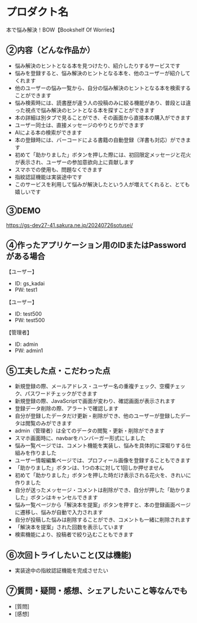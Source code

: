 # プロダクト名

本で悩み解決！BOW【Bookshelf Of Worries】

## ②内容（どんな作品か）

- 悩み解決のヒントとなる本を見つけたり、紹介したりするサービスです
- 悩みを登録すると、悩み解決のヒントとなる本を、他のユーザーが紹介してくれます
- 他のユーザーの悩み一覧から、自分の悩み解決のヒントとなる本を検索することができます
- 悩み検索時には、読書歴が違う人の投稿のみに絞る機能があり、普段とは違った視点で悩み解決のヒントとなる本を探すことができます
- 本の詳細は別タブで見ることができ、その画面から直接本の購入ができます
- ユーザー同士は、直接メッセージのやりとりができます
- AIによる本の検索ができます
- 本の登録時には、バーコードによる書籍の自動登録（洋書も対応）ができます
- 初めて「助かりました」ボタンを押した際には、初回限定メッセージと花火が表示され、ユーザーの参加意欲向上に貢献します
- スマホでの使用も、問題なくできます
- 指紋認証機能は実装途中です
- このサービスを利用して悩みが解決したという人が増えてくれると、とても嬉しいです

## ③DEMO

https://gs-dev27-41.sakura.ne.jp/20240726sotusei/

## ④作ったアプリケーション用のIDまたはPasswordがある場合

【ユーザー】
- ID: gs_kadai
- PW: test1

【ユーザー】
- ID: test500
- PW: test500

【管理者】
- ID: admin
- PW: admin1
  
## ⑤工夫した点・こだわった点

- 新規登録の際、メールアドレス・ユーザー名の重複チェック、空欄チェック、パスワードチェックができます
- 新規登録の際、JavaScriptで画面が変わり、確認画面が表示されます
- 登録データ削除の際、アラートで確認します
- 自分が登録したデータだけ更新・削除ができ、他のユーザーが登録したデータは閲覧のみができます
- admin（管理者）は全てのデータの閲覧・更新・削除ができます
- スマホ画面時に、navbarをハンバーガー形式にしました
- 悩み一覧ページでは、コメント機能を実装し、悩みを具体的に深堀りする仕組みを作りました
- ユーザー情報編集ページでは、プロフィール画像を登録することもできます
- 「助かりました」ボタンは、1つの本に対して1回しか押せません
- 初めて「助かりました」ボタンを押した時だけ表示される花火を、きれいに作りました
- 自分が送ったメッセージ・コメントは削除ができ、自分が押した「助かりました」ボタンはキャンセルできます
- 悩み一覧ページから「解決本を提案」ボタンを押すと、本の登録画面ページに遷移し、悩みが自動で入力されます
- 自分が投稿した悩みは削除することができ、コメントも一緒に削除されます
- 「解決本を提案」された回数を表示しています
- 検索機能により、投稿者で絞り込むこともできます
  
## ⑥次回トライしたいこと(又は機能)

- 実装途中の指紋認証機能を完成させたい

## ⑦質問・疑問・感想、シェアしたいこと等なんでも

- [質問]
- [感想]
